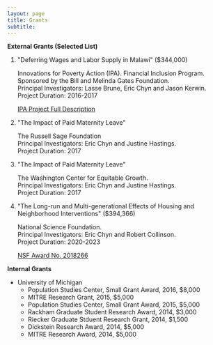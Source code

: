 ```yaml
---
layout: page
title: Grants
subtitle: 
---
```


**External Grants (Selected List)**

1. "Deferring Wages and Labor Supply in Malawi" ($344,000)
  
   Innovations for Poverty Action (IPA). Financial Inclusion Program.<br> 
   Sponsored by the Bill and Melinda Gates Foundation.<br>
   Principal Investigators: Lasse Brune, Eric Chyn and Jason Kerwin.<br>
   Project Duration: 2016-2017

   [IPA Project Full Description](https://www.poverty-action.org/study/deferring-wages-and-labor-supply-malawi)
   
2. "The Impact of Paid Maternity Leave"
   
   The Russell Sage Foundation<br>
   Principal Investigators: Eric Chyn and Justine Hastings.<br>
   Project Duration: 2017
   
3. "The Impact of Paid Maternity Leave"

   The Washington Center for Equitable Growth.<br>
   Principal Investigators: Eric Chyn and Justine Hastings.<br>
   Project Duration: 2017
   
4. "The Long-run and Multi-generational Effects of Housing and Neighborhood Interventions" ($394,366)

   National Science Foundation.<br>
   Principal Investigators: Eric Chyn and Robert Collinson.<br>
   Project Duration: 2020-2023
   
   [NSF Award No. 2018266](https://www.nsf.gov/awardsearch/showAward?AWD_ID=2018266)
   

**Internal Grants**

- University of Michigan
   - Population Studies Center, Small Grant Award, 2016, $8,000
   - MITRE Research Grant, 2015, $5,000
   - Population Studies Center, Small Grant Award, 2015, $5,000
   - Rackham Graduate Student Research Award, 2014, $3,000
   - Riecker Graduate Stduent Research Grant, 2014, $1,500
   - Dickstein Research Award, 2014, $5,000
   - MITRE Research Award, 2014, $5,000

